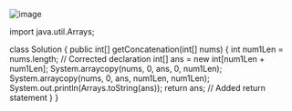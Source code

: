 ![image](https://github.com/Mogana004/Leetcode_DSA/assets/92911280/34704364-eb7b-4527-96d3-2d79e5e8feca)

import java.util.Arrays;

class Solution {
    public int[] getConcatenation(int[] nums) {
        int num1Len = nums.length; // Corrected declaration
        int[] ans = new int[num1Len + num1Len];
        System.arraycopy(nums, 0, ans, 0, num1Len);
        System.arraycopy(nums, 0, ans, num1Len, num1Len);
        System.out.println(Arrays.toString(ans));
        return ans; // Added return statement
    }
}
